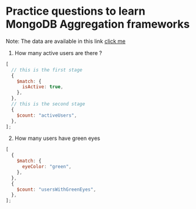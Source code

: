 # Practice questions to learn MongoDB Aggregation frameworks

Note: The data are available in this link [click me](https://gist.github.com/mohammad-1105)

1. How many active users are there ?

```javascript
[
  // this is the first stage
  {
    $match: {
      isActive: true,
    },
  },
  // this is the second stage
  {
    $count: "activeUsers",
  },
];
```

2. How many users have green eyes

```javascript
[
  {
    $match: {
      eyeColor: "green",
    },
  },
  {
    $count: "usersWithGreenEyes",
  },
];
```
